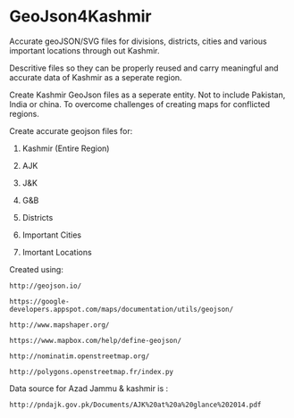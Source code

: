 # GeoJson4Kashmir

Accurate geoJSON/SVG files for divisions, districts, cities and various important locations through out Kashmir.

Descritive files so they can be properly reused and carry meaningful and accurate data of Kashmir as a seperate region.

Create Kashmir GeoJson files as a seperate entity. Not to include Pakistan, India or china. To overcome challenges of creating maps for conflicted regions.

Create accurate geojson files for:

1. Kashmir (Entire Region)

2. AJK

3. J&K

4. G&B

5. Districts

6. Important Cities

7. Imortant Locations

Created using:

    http://geojson.io/

    https://google-developers.appspot.com/maps/documentation/utils/geojson/

    http://www.mapshaper.org/

    https://www.mapbox.com/help/define-geojson/

    http://nominatim.openstreetmap.org/

    http://polygons.openstreetmap.fr/index.py

Data source for Azad Jammu & kashmir is :

    http://pndajk.gov.pk/Documents/AJK%20at%20a%20glance%202014.pdf
